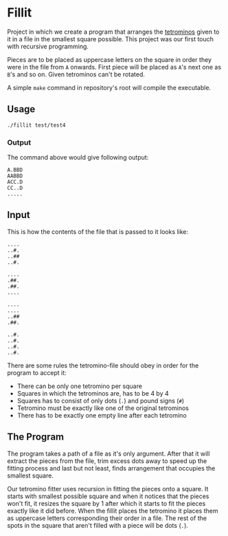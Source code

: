 # Fillit
Project in which we create a program that arranges the [tetrominos](https://en.wikipedia.org/wiki/Tetromino) given to it in a file in the smallest square possible. This project was our first touch with recursive programming. 

Pieces are to be placed as uppercase letters on the square in order they were in the file from `A` onwards. First piece will be placed as `A`'s next one as `B`'s and so on. Given tetrominos can't be rotated.

A simple `make` command in repository's root will compile the executable.

## Usage

```
./fillit test/test4
```

### Output

The command above would give following output:
```
A.BBD
AABBD
ACC.D
CC..D
.....
```

## Input

This is how the contents of the file that is passed to it looks like:
```
....
..#.
..##
..#.

....
.##.
.##.
....

....
....
..##
.##.

..#.
..#.
..#.
..#.

```

There are some rules the tetromino-file should obey in order for the program to accept it:

- There can be only one tetromino per square
- Squares in which the tetrominos are, has to be 4 by 4
- Squares has to consist of only dots (`.`) and pound signs (`#`)
- Tetromino must be exactly like one of the original tetrominos
- There has to be exactly one empty line after each tetromino

## The Program
The program takes a path of a file as it's only argument. After that it will extract the pieces from the file, trim excess dots away to speed up the fitting process and last but not least, finds arrangement that occupies the smallest square.

Our tetromino fitter uses recursion in fitting the pieces onto a square. It starts with smallest possible square and when it notices that the pieces won't fit, it resizes the square by 1 after which it starts to fit the pieces exactly like it did before. When the fillit places the tetromino it places them as uppercase letters corresponding their order in a file. The rest of the spots in the square that aren't filled with a piece will be dots (`.`).

